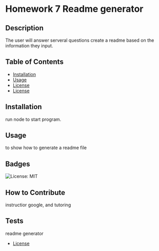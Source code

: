 # Homework 7 Readme generator
## Description
The user will answer serveral questions create a readme based on the information they input.  


## Table of Contents 

- [Installation](#installation)
- [Usage](#usage)
- [License](#license)
- [License](#license)
## Installation
run node to start program.


## Usage
to show how to generate a readme file

## Badges
![License: MIT](https://img.shields.io/badge/License-MIT-yellow.svg)



## How to Contribute
instructior google, and tutoring

## Tests
readme generator
- [License](#license)

